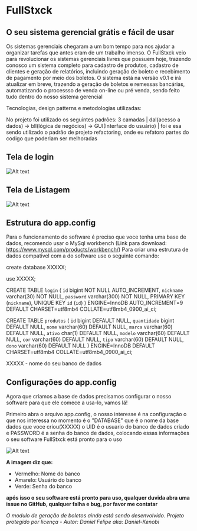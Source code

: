 # FullStxck
  <h2>O seu sistema gerencial grátis e fácil de usar </h2>
  
Os sistemas gerenciais chegaram a um bom tempo para nos ajudar a organizar tarefas que antes eram de um trabalho imenso. O FullStxck veio para revolucionar os sistemas gerenciais livres que possuem hoje, trazendo conosco um sistema completo para cadastro de produtos, cadastro de clientes e geração de relatórios, incluindo geração de boleto e recebimento de pagamento por meio dos boletos. O sistema está na versão v0.1 e irá atualizar em breve, trazendo a geração de boletos e remessas bancárias, automatizando o processso de venda on-line ou pré venda, sendo feito tudo dentro do nosso sistema gerencial

Tecnologias, design patterns e metodologias utilizadas:

No projeto foi utilizado os seguintes padrões: 3 camadas | dal(acesso a dados) -> bll(lógica de negócios) -> GUI(Interface do usuário) |
foi e esa sendo utilizado o padrão de projeto refactoring, onde eu refatoro partes do codigo que poderiam ser melhoradas

<h2> Tela de login </h2>

![Alt text](https://i.ibb.co/xmfSpCj/Screenshot-28.png)

<h2> Tela de Listagem </h2>

![Alt text](https://i.ibb.co/0sjB95K/Screenshot-27.png)

<h2> Estrutura do app.config </h2>

Para o funcionamento do software é preciso que voce tenha uma base de dados, recomendo usar o MySql workbench (Link para download: https://www.mysql.com/products/workbench/)
Para criar uma estrutura de dados compativel com a do software use o seguinte comando:


create database XXXXX;

use XXXXX;

CREATE TABLE `login` (
  `id` bigint NOT NULL AUTO_INCREMENT,
  `nickname` varchar(30) NOT NULL,
  `password` varchar(300) NOT NULL,
  PRIMARY KEY (`nickname`),
  UNIQUE KEY `id` (`id`)
) ENGINE=InnoDB AUTO_INCREMENT=9 DEFAULT CHARSET=utf8mb4 COLLATE=utf8mb4_0900_ai_ci;

CREATE TABLE `produtos` (
  `id` bigint DEFAULT NULL,
  `quantidade` bigint DEFAULT NULL,
  `nome` varchar(60) DEFAULT NULL,
  `marca` varchar(60) DEFAULT NULL,
  `ativo` char(1) DEFAULT NULL,
  `modelo` varchar(60) DEFAULT NULL,
  `cor` varchar(60) DEFAULT NULL,
  `tipo` varchar(60) DEFAULT NULL,
  `dono` varchar(60) DEFAULT NULL
) ENGINE=InnoDB DEFAULT CHARSET=utf8mb4 COLLATE=utf8mb4_0900_ai_ci;

XXXXX - nome do seu banco de dados

<h2> Configurações do app.config </h2>

Agora que criamos a base de dados precisamos configurar o nosso software para que ele comece a usa-lo, vamos lá!

Primeiro abra o arquivo app.config, o nosso interesse é na configuração <connectionStrings>
  o que nos interessa no momento é o "DATABASE" que é o nome da base dados que voce criou(XXXXX) o UID é o usuario do banco de dados criado e PASSWORD é a senha do banco de dados, colocando essas informações o seu software FullStxck está pronto para o uso
  
![Alt text](https://i.ibb.co/kHFx6TB/Screenshot-29.png)
  
  <b>A imagem diz que:</b>
  
<ul>
  <li>Vermelho: Nome do banco </li>
  <li>Amarelo: Usuário do banco</li>
  <li>Verde: Senha do banco </li>
</ul>


<b>após isso o seu software está pronto para uso, qualquer duvida abra uma issue no GitHub, qualquer falha e bug, por favor me contatar</b>
  
  
_O modulo de geração de boletos ainda está sendo desenvolvido. Projeto protegido por licença - Autor: Daniel Felipe aka: Daniel-Kenobi_

